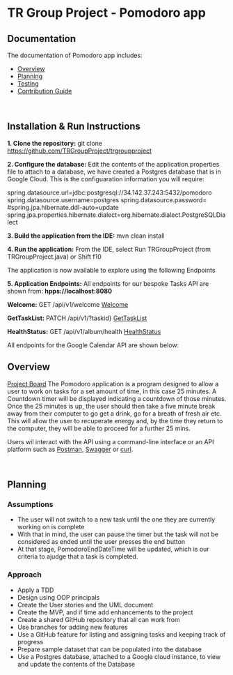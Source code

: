 # TR Group Project - Pomodoro app

## Documentation

The documentation of Pomodoro app includes:

- [Overview](#overview)
- [Planning](#planning)
- [Testing](#testing)
- [Contribution Guide](Documentation/CONTRIBUTING.md)

<br />

## Installation & Run Instructions

**1. Clone the repository:**
git clone https://github.com/TRGroupProject/trgroupproject

**2. Configure the database:**
Edit the contents of the application.properties file to attach to a database,
we have created a Postgres database that is in Google Cloud.
This is the configuaration information you will require:

spring.datasource.url=jdbc:postgresql://34.142.37.243:5432/pomodoro
spring.datasource.username=postgres
spring.datasource.password=
#spring.jpa.hibernate.ddl-auto=update
spring.jpa.properties.hibernate.dialect=org.hibernate.dialect.PostgreSQLDialect

**3. Build the application from the IDE:**
mvn clean install

**4. Run the application:**
From the IDE, select Run TRGroupProject (from TRGroupProject.java) or Shift f10

The application is now available to explore using the following Endpoints

**5. Application Endpoints:**
All endpoints for our bespoke Tasks API are shown from: **hpps://localhost:8080**

**Welcome:** GET /api/v1/welcome
[Welcome](http://localhost:8080/api/v1/welcome)

**GetTaskList:** PATCH /api/v1/?taskid}
[GetTaskList](http://localhost:8080/api/v1/)

**HealthStatus:** GET /api/v1/album/health
[HealthStatus](http://localhost:8080/api/v1/health)

All endpoints for the Google Calendar API are shown below:

## Overview

[Project Board](https://github.com/orgs/TRGroupProject/projects/1/views/1?filterQuery=)
The Pomodoro application is a program designed to allow a user to work on tasks for a set amount of time, in this case 25 minutes.
A Countdown timer will be displayed indicating a countdown of those minutes. Once the 25 minutes is up, the user should then take a five minute break away from their computer to go get a drink, go for a breath of fresh air etc. This will allow the user to recuperate energy and, by the time they return to the computer, they will be able to proceed for a further 25 mins.

Users wil interact with the API using a command-line interface or an API platform such as [Postman](https://www.postman.com/), [Swagger](https://swagger.io/) or [curl](https://curl.se/).

<br />

## Planning

### Assumptions

- The user will not switch to a new task until the one they are currently working on is complete
- With that in mind, the user can pause the timer but the task will not be considered as ended until the user presses the end button
- At that stage, PomodoroEndDateTime will be updated, which is our criteria to ajudge that a task is completed.

### Approach

- Apply a TDD
- Design using OOP principals
- Create the User stories and the UML document
- Create the MVP, and if time add enhancements to the project
- Create a shared GitHub repository that all can work from
- Use branches for adding new features
- Use a GitHub feature for listing and assigning tasks and keeping track of progress
- Prepare sample dataset that can be populated into the database
- Use a Postgres database, attached to a Google cloud instance, to view and update the contents of the Database
